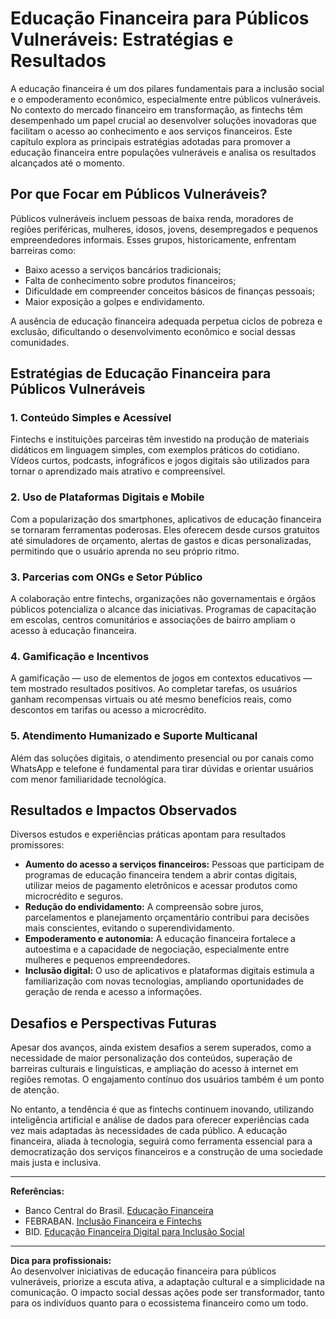 # Educação Financeira para Públicos Vulneráveis: Estratégias e Resultados

A educação financeira é um dos pilares fundamentais para a inclusão social e o empoderamento econômico, especialmente entre públicos vulneráveis. No contexto do mercado financeiro em transformação, as fintechs têm desempenhado um papel crucial ao desenvolver soluções inovadoras que facilitam o acesso ao conhecimento e aos serviços financeiros. Este capítulo explora as principais estratégias adotadas para promover a educação financeira entre populações vulneráveis e analisa os resultados alcançados até o momento.

## Por que Focar em Públicos Vulneráveis?

Públicos vulneráveis incluem pessoas de baixa renda, moradores de regiões periféricas, mulheres, idosos, jovens, desempregados e pequenos empreendedores informais. Esses grupos, historicamente, enfrentam barreiras como:

- Baixo acesso a serviços bancários tradicionais;
- Falta de conhecimento sobre produtos financeiros;
- Dificuldade em compreender conceitos básicos de finanças pessoais;
- Maior exposição a golpes e endividamento.

A ausência de educação financeira adequada perpetua ciclos de pobreza e exclusão, dificultando o desenvolvimento econômico e social dessas comunidades.

## Estratégias de Educação Financeira para Públicos Vulneráveis

### 1. **Conteúdo Simples e Acessível**

Fintechs e instituições parceiras têm investido na produção de materiais didáticos em linguagem simples, com exemplos práticos do cotidiano. Vídeos curtos, podcasts, infográficos e jogos digitais são utilizados para tornar o aprendizado mais atrativo e compreensível.

### 2. **Uso de Plataformas Digitais e Mobile**

Com a popularização dos smartphones, aplicativos de educação financeira se tornaram ferramentas poderosas. Eles oferecem desde cursos gratuitos até simuladores de orçamento, alertas de gastos e dicas personalizadas, permitindo que o usuário aprenda no seu próprio ritmo.

### 3. **Parcerias com ONGs e Setor Público**

A colaboração entre fintechs, organizações não governamentais e órgãos públicos potencializa o alcance das iniciativas. Programas de capacitação em escolas, centros comunitários e associações de bairro ampliam o acesso à educação financeira.

### 4. **Gamificação e Incentivos**

A gamificação — uso de elementos de jogos em contextos educativos — tem mostrado resultados positivos. Ao completar tarefas, os usuários ganham recompensas virtuais ou até mesmo benefícios reais, como descontos em tarifas ou acesso a microcrédito.

### 5. **Atendimento Humanizado e Suporte Multicanal**

Além das soluções digitais, o atendimento presencial ou por canais como WhatsApp e telefone é fundamental para tirar dúvidas e orientar usuários com menor familiaridade tecnológica.

## Resultados e Impactos Observados

Diversos estudos e experiências práticas apontam para resultados promissores:

- **Aumento do acesso a serviços financeiros:** Pessoas que participam de programas de educação financeira tendem a abrir contas digitais, utilizar meios de pagamento eletrônicos e acessar produtos como microcrédito e seguros.
- **Redução do endividamento:** A compreensão sobre juros, parcelamentos e planejamento orçamentário contribui para decisões mais conscientes, evitando o superendividamento.
- **Empoderamento e autonomia:** A educação financeira fortalece a autoestima e a capacidade de negociação, especialmente entre mulheres e pequenos empreendedores.
- **Inclusão digital:** O uso de aplicativos e plataformas digitais estimula a familiarização com novas tecnologias, ampliando oportunidades de geração de renda e acesso a informações.

## Desafios e Perspectivas Futuras

Apesar dos avanços, ainda existem desafios a serem superados, como a necessidade de maior personalização dos conteúdos, superação de barreiras culturais e linguísticas, e ampliação do acesso à internet em regiões remotas. O engajamento contínuo dos usuários também é um ponto de atenção.

No entanto, a tendência é que as fintechs continuem inovando, utilizando inteligência artificial e análise de dados para oferecer experiências cada vez mais adaptadas às necessidades de cada público. A educação financeira, aliada à tecnologia, seguirá como ferramenta essencial para a democratização dos serviços financeiros e a construção de uma sociedade mais justa e inclusiva.

---

**Referências:**

- Banco Central do Brasil. [Educação Financeira](https://www.bcb.gov.br/cidadaniafinanceira/educacaofinanceira)
- FEBRABAN. [Inclusão Financeira e Fintechs](https://portal.febraban.org.br/)
- BID. [Educação Financeira Digital para Inclusão Social](https://publications.iadb.org/)

---

**Dica para profissionais:**  
Ao desenvolver iniciativas de educação financeira para públicos vulneráveis, priorize a escuta ativa, a adaptação cultural e a simplicidade na comunicação. O impacto social dessas ações pode ser transformador, tanto para os indivíduos quanto para o ecossistema financeiro como um todo.